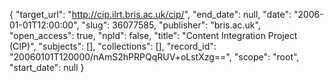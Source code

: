 {
  "target_url": "http://cip.ilrt.bris.ac.uk/cip/", 
  "end_date": null, 
  "date": "2006-01-01T12:00:00", 
  "slug": 36077585, 
  "publisher": "bris.ac.uk", 
  "open_access": true, 
  "npld": false, 
  "title": "Content Integration Project (CIP)", 
  "subjects": [], 
  "collections": [], 
  "record_id": "20060101T120000/nAmS2hPRPQqRUV+oLstXzg==", 
  "scope": "root", 
  "start_date": null
}

